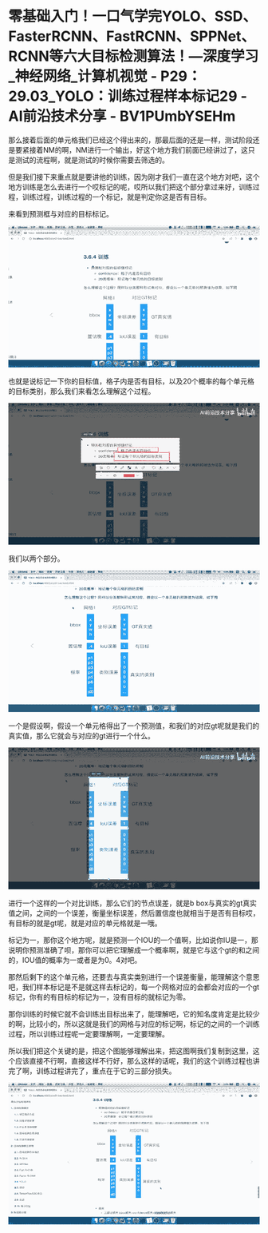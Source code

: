 # 零基础入门！一口气学完YOLO、SSD、FasterRCNN、FastRCNN、SPPNet、RCNN等六大目标检测算法！—深度学习_神经网络_计算机视觉 - P29：29.03_YOLO：训练过程样本标记29 - AI前沿技术分享 - BV1PUmbYSEHm

那么接着后面的单元格我们已经这个得出来的，那最后面的还是一样，测试阶段还是要紧接着NM的啊，NM进行一个输出，好这个地方我们前面已经讲过了，这只是测试的流程啊，就是测试的时候你需要去筛选的。

但是我们接下来重点就是要讲他的训练，因为刚才我们一直在这个地方对吧，这个地方训练是怎么去进行一个哎标记的呢，哎所以我们把这个部分拿过来好，训练过程，训练过程，训练过程的一个标记，就是判定你这是否有目标。

来看到预测框与对应的目标标记。

![](img/0aa52f4715feed988aa4283fc177d9e9_1.png)

也就是说标记一下你的目标值，格子内是否有目标，以及20个概率的每个单元格的目标类别，那么我们来看怎么理解这个过程。



![](img/0aa52f4715feed988aa4283fc177d9e9_3.png)

我们以两个部分。

![](img/0aa52f4715feed988aa4283fc177d9e9_5.png)

一个是假设啊，假设一个单元格得出了一个预测值，和我们的对应gt呢就是我们的真实值，那么它就会与对应的gt进行一个什么。



![](img/0aa52f4715feed988aa4283fc177d9e9_7.png)

进行一个这样的一个对比训练，那么它们的节点误差，就是b box与真实的gt真实值之间，之间的一个误差，衡量坐标误差，然后置信度也就相当于是否有目标哎，有目标的就是gt呢，就是对应的单元格就是一哦。

标记为一，那你这个地方呢，就是预测一个IOU的一个值啊，比如说你IU是一，那说明你预测准确了呗，那你可以把它理解成一个概率啊，就是它与这个gt的和之间的，IOU值的概率为一或者是为0。4对吧。

那然后剩下的这个单元格，还要去与真实类别进行一个误差衡量，能理解这个意思吧，我们样本标记是不是就这样去标记的，每一个网格对应的会都会对应的一个gt标记，你有的有目标的标记为一，没有目标的就标记为零。

那你训练的时候它就不会训练出目标出来了，能理解吧，它的知名度肯定是比较少的啊，比较小的，所以这就是我们的网格与对应的标记啊，标记的之间的一个训练过程，所以训练过程呢一定要理解啊，一定要理解。

所以我们把这个关键的是，把这个图能够理解出来，把这图啊我们复制到这里，这个应该直接不行啊，直接这样不行好，那么这样的话呢，我们的这个训练过程也讲完了啊，训练过程讲完了，重点在于它的三部分损失。



![](img/0aa52f4715feed988aa4283fc177d9e9_9.png)